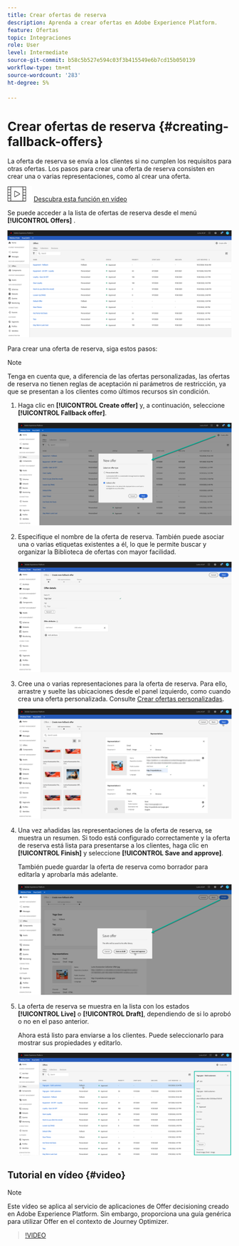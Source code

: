 ```yaml
---
title: Crear ofertas de reserva
description: Aprenda a crear ofertas en Adobe Experience Platform.
feature: Ofertas
topic: Integraciones
role: User
level: Intermediate
source-git-commit: b58c5b527e594c03f3b415549e6b7cd15b050139
workflow-type: tm+mt
source-wordcount: '283'
ht-degree: 5%

---
```


# Crear ofertas de reserva {#creating-fallback-offers}

La oferta de reserva se envía a los clientes si no cumplen los requisitos para otras ofertas. Los pasos para crear una oferta de reserva consisten en crear una o varias representaciones, como al crear una oferta.

![](../../assets/do-not-localize/how-to-video.png) [Descubra esta función en vídeo](#video)

Se puede acceder a la lista de ofertas de reserva desde el menú **[!UICONTROL Offers]** .

![](../../assets/offers_list.png)

Para crear una oferta de reserva, siga estos pasos:

>[!NOTE]
>
>Tenga en cuenta que, a diferencia de las ofertas personalizadas, las ofertas de reserva no tienen reglas de aceptación ni parámetros de restricción, ya que se presentan a los clientes como últimos recursos sin condición.

1. Haga clic en **[!UICONTROL Create offer]** y, a continuación, seleccione **[!UICONTROL Fallback offer]**.

   ![](../../assets/create_fallback.png)

1. Especifique el nombre de la oferta de reserva. También puede asociar una o varias etiquetas existentes a él, lo que le permite buscar y organizar la Biblioteca de ofertas con mayor facilidad.

   ![](../../assets/fallback_details.png)

1. Cree una o varias representaciones para la oferta de reserva. Para ello, arrastre y suelte las ubicaciones desde el panel izquierdo, como cuando crea una oferta personalizada. Consulte [Crear ofertas personalizadas](../offer-library/creating-personalized-offers.md).

   ![](../../assets/fallback_content.png)

1. Una vez añadidas las representaciones de la oferta de reserva, se muestra un resumen. Si todo está configurado correctamente y la oferta de reserva está lista para presentarse a los clientes, haga clic en **[!UICONTROL Finish]** y seleccione **[!UICONTROL Save and approve]**.

   También puede guardar la oferta de reserva como borrador para editarla y aprobarla más adelante.

   ![](../../assets/fallback_review.png)

1. La oferta de reserva se muestra en la lista con los estados **[!UICONTROL Live]** o **[!UICONTROL Draft]**, dependiendo de si lo aprobó o no en el paso anterior.

   Ahora está listo para enviarse a los clientes. Puede seleccionarlo para mostrar sus propiedades y editarlo. <!-- no suppression? -->

   ![](../../assets/fallback_created.png)

## Tutorial en vídeo {#video}

>[!NOTE]
>
>Este vídeo se aplica al servicio de aplicaciones de Offer decisioning creado en Adobe Experience Platform. Sin embargo, proporciona una guía genérica para utilizar Offer en el contexto de Journey Optimizer.

>[!VIDEO](https://video.tv.adobe.com/v/329383?quality=12)
